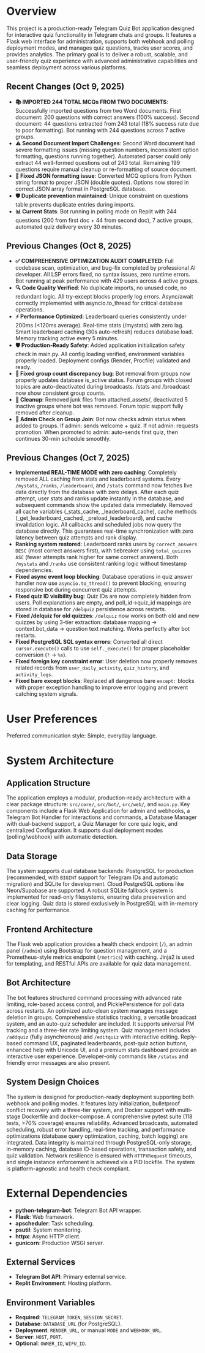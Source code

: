 # Overview

This project is a production-ready Telegram Quiz Bot application designed for interactive quiz functionality in Telegram chats and groups. It features a Flask web interface for administration, supports both webhook and polling deployment modes, and manages quiz questions, tracks user scores, and provides analytics. The primary goal is to deliver a robust, scalable, and user-friendly quiz experience with advanced administrative capabilities and seamless deployment across various platforms.

## Recent Changes (Oct 9, 2025)
- **📚 IMPORTED 244 TOTAL MCQs FROM TWO DOCUMENTS**: Successfully imported questions from two Word documents. First document: 200 questions with correct answers (100% success). Second document: 44 questions extracted from 243 total (18% success rate due to poor formatting). Bot running with 244 questions across 7 active groups.
- **⚠️ Second Document Import Challenges**: Second Word document had severe formatting issues (missing question numbers, inconsistent option formatting, questions running together). Automated parser could only extract 44 well-formed questions out of 243 total. Remaining 199 questions require manual cleanup or re-formatting of source document.
- **🔧 Fixed JSON formatting issue**: Converted MCQ options from Python string format to proper JSON (double quotes). Options now stored in correct JSON array format in PostgreSQL database.
- **🛡️ Duplicate prevention maintained**: Unique constraint on questions table prevents duplicate entries during imports.
- **📊 Current Stats**: Bot running in polling mode on Replit with 244 questions (200 from first doc + 44 from second doc), 7 active groups, automated quiz delivery every 30 minutes.

## Previous Changes (Oct 8, 2025)
- **✅ COMPREHENSIVE OPTIMIZATION AUDIT COMPLETED**: Full codebase scan, optimization, and bug-fix completed by professional AI developer. All LSP errors fixed, no syntax issues, zero runtime errors. Bot running at peak performance with 429 users across 4 active groups.
- **🔍 Code Quality Verified**: No duplicate imports, no unused code, no redundant logic. All try-except blocks properly log errors. Async/await correctly implemented with asyncio.to_thread for critical database operations.
- **⚡ Performance Optimized**: Leaderboard queries consistently under 200ms (<120ms average). Real-time stats (/mystats) with zero lag. Smart leaderboard caching (30s auto-refresh) reduces database load. Memory tracking active every 5 minutes.
- **🛡️ Production-Ready Safety**: Added application initialization safety check in main.py. All config loading verified, environment variables properly loaded. Deployment configs (Render, Procfile) validated and ready.
- **🐛 Fixed group count discrepancy bug**: Bot removal from groups now properly updates database is_active status. Forum groups with closed topics are auto-deactivated during broadcasts. /stats and /broadcast now show consistent group counts.
- **🧹 Cleanup**: Removed junk files from attached_assets/, deactivated 5 inactive groups where bot was removed. Forum topic support fully removed after cleanup.
- **🔐 Admin Check on Group Join**: Bot now checks admin status when added to groups. If admin: sends welcome + quiz. If not admin: requests promotion. When promoted to admin: auto-sends first quiz, then continues 30-min schedule smoothly.

## Previous Changes (Oct 7, 2025)
- **Implemented REAL-TIME MODE with zero caching**: Completely removed ALL caching from stats and leaderboard systems. Every `/mystats`, `/ranks`, `/leaderboard`, and `/stats` command now fetches live data directly from the database with zero delays. After each quiz attempt, user stats and ranks update instantly in the database, and subsequent commands show the updated data immediately. Removed all cache variables (_stats_cache, _leaderboard_cache), cache methods (_get_leaderboard_cached, _preload_leaderboard), and cache invalidation logic. All callbacks and scheduled jobs now query the database directly. This guarantees real-time synchronization with zero latency between quiz attempts and rank display.
- **Ranking system restored**: Leaderboard ranks users by `correct_answers DESC` (most correct answers first), with tiebreaker using `total_quizzes ASC` (fewer attempts rank higher for same correct answers). Both `/mystats` and `/ranks` use consistent ranking logic without timestamp dependencies.
- **Fixed async event loop blocking**: Database operations in quiz answer handler now use `asyncio.to_thread()` to prevent blocking, ensuring responsive bot during concurrent quiz attempts.
- **Fixed quiz ID visibility bug**: Quiz IDs are now completely hidden from users. Poll explanations are empty, and poll_id→quiz_id mappings are stored in database for `/delquiz` persistence across restarts.
- **Fixed /delquiz for old quizzes**: `/delquiz` now works on both old and new quizzes by using 3-tier extraction: database mapping → context.bot_data → question text matching. Works perfectly after bot restarts.
- **Fixed PostgreSQL SQL syntax errors**: Converted all direct `cursor.execute()` calls to use `self._execute()` for proper placeholder conversion (`?` → `%s`).
- **Fixed foreign key constraint error**: User deletion now properly removes related records from `user_daily_activity`, `quiz_history`, and `activity_logs`.
- **Fixed bare except blocks**: Replaced all dangerous bare `except:` blocks with proper exception handling to improve error logging and prevent catching system signals.

# User Preferences

Preferred communication style: Simple, everyday language.

# System Architecture

## Application Structure
The application employs a modular, production-ready architecture with a clear package structure: `src/core/`, `src/bot/`, `src/web/`, and `main.py`. Key components include a Flask Web Application for admin and webhooks, a Telegram Bot Handler for interactions and commands, a Database Manager with dual-backend support, a Quiz Manager for core quiz logic, and centralized Configuration. It supports dual deployment modes (polling/webhook) with automatic detection.

## Data Storage
The system supports dual database backends: PostgreSQL for production (recommended, with `BIGINT` support for Telegram IDs and automatic migration) and SQLite for development. Cloud PostgreSQL options like Neon/Supabase are supported. A robust SQLite fallback system is implemented for read-only filesystems, ensuring data preservation and clear logging. Quiz data is stored exclusively in PostgreSQL with in-memory caching for performance.

## Frontend Architecture
The Flask web application provides a health check endpoint (`/`), an admin panel (`/admin`) using Bootstrap for question management, and a Prometheus-style metrics endpoint (`/metrics`) with caching. Jinja2 is used for templating, and RESTful APIs are available for quiz data management.

## Bot Architecture
The bot features structured command processing with advanced rate limiting, role-based access control, and PicklePersistence for poll data across restarts. An optimized auto-clean system manages message deletion in groups. Comprehensive statistics tracking, a versatile broadcast system, and an auto-quiz scheduler are included. It supports universal PM tracking and a three-tier rate limiting system. Quiz management includes `/addquiz` (fully asynchronous) and `/editquiz` with interactive editing. Reply-based command UX, paginated leaderboards, post-quiz action buttons, enhanced help with Unicode UI, and a premium stats dashboard provide an interactive user experience. Developer-only commands like `/status` and friendly error messages are also present.

## System Design Choices
The system is designed for production-ready deployment supporting both webhook and polling modes. It features lazy initialization, bulletproof conflict recovery with a three-tier system, and Docker support with multi-stage Dockerfile and docker-compose. A comprehensive pytest suite (118 tests, >70% coverage) ensures reliability. Advanced broadcasts, automated scheduling, robust error handling, real-time tracking, and performance optimizations (database query optimization, caching, batch logging) are integrated. Data integrity is maintained through PostgreSQL-only storage, in-memory caching, database ID-based operations, transaction safety, and quiz validation. Network resilience is ensured with `HTTPXRequest` timeouts, and single instance enforcement is achieved via a PID lockfile. The system is platform-agnostic and health check compliant.

# External Dependencies

-   **python-telegram-bot**: Telegram Bot API wrapper.
-   **Flask**: Web framework.
-   **apscheduler**: Task scheduling.
-   **psutil**: System monitoring.
-   **httpx**: Async HTTP client.
-   **gunicorn**: Production WSGI server.

## External Services
-   **Telegram Bot API**: Primary external service.
-   **Replit Environment**: Hosting platform.

## Environment Variables
-   **Required**: `TELEGRAM_TOKEN`, `SESSION_SECRET`.
-   **Database**: `DATABASE_URL` (for PostgreSQL).
-   **Deployment**: `RENDER_URL`, or manual `MODE` and `WEBHOOK_URL`.
-   **Server**: `HOST`, `PORT`.
-   **Optional**: `OWNER_ID`, `WIFU_ID`.